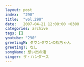 ```yaml
---
layout: post
index:  "290"
title:  "vol.290"
date:   2007-04-21 12:00:00 +0300
categories: archive
tags: []
youtube: "290"
greetingM: ダウンタウンの松ちゃん
greetingT: なし
songName: 想い出の渚
singer: ザ・ハンダース
---
```

